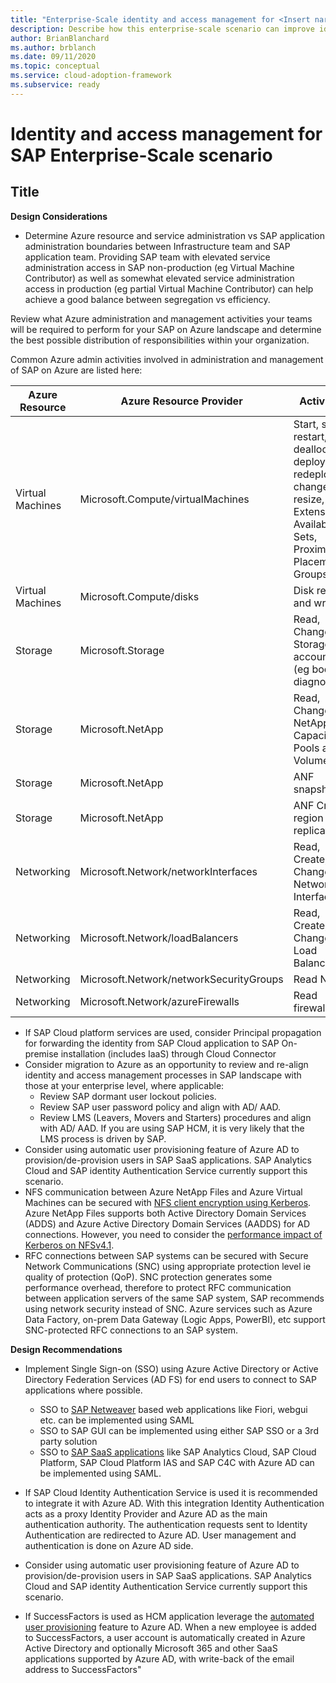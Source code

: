 ```yaml
---
title: "Enterprise-Scale identity and access management for <Insert narrative Name>"
description: Describe how this enterprise-scale scenario can improve identity and access management of SAP
author: BrianBlanchard
ms.author: brblanch
ms.date: 09/11/2020
ms.topic: conceptual
ms.service: cloud-adoption-framework
ms.subservice: ready
---
```


# Identity and access management for SAP Enterprise-Scale scenario

## Title

**Design Considerations**

- Determine Azure resource and service administration vs SAP application administration boundaries between Infrastructure team and SAP application team. Providing SAP team with elevated service administration access in SAP non-production (eg Virtual Machine Contributor) as well as somewhat elevated service administration access in production (eg partial Virtual Machine Contributor) can help achieve a good balance between segregation vs efficiency.

Review what Azure administration and management activities your teams will be required to perform for your SAP on Azure landscape and determine the best possible distribution of responsibilities within your organization.

Common Azure admin activities involved in administration and management of SAP on Azure are listed here: 

| Azure Resource | Azure Resource Provider | Activities |
|---|---|---|
| Virtual Machines | Microsoft.Compute/virtualMachines | Start, stop, restart, deallocate, deploy, redeploy, change, resize, Extensions, Availability Sets, Proximity Placement Groups |
| Virtual Machines | Microsoft.Compute/disks | Disk read and write |
| Storage | Microsoft.Storage | Read, Change on Storage accounts (eg boot diagnostics) |
| Storage | Microsoft.NetApp | Read, Change on NetApp Capacity Pools and Volumes |
| Storage | Microsoft.NetApp | ANF snapshots |
| Storage | Microsoft.NetApp | ANF Cross-region replication |
| Networking | Microsoft.Network/networkInterfaces | Read, Create, Change Network Interfaces |
| Networking | Microsoft.Network/loadBalancers | Read, Create, Change Load Balancers |
| Networking | Microsoft.Network/networkSecurityGroups | Read NSG |
| Networking | Microsoft.Network/azureFirewalls | Read firewall |

- If SAP Cloud platform services are used, consider Principal propagation for forwarding the identity from SAP Cloud application to SAP On-premise installation (includes IaaS) through Cloud Connector
- Consider migration to Azure as an opportunity to review and re-align identity and access management processes in SAP landscape with those at your enterprise level, where applicable:
  - Review SAP dormant user lockout policies.
  - Review SAP user password policy and align with AD/ AAD.
  - Review LMS (Leavers, Movers and Starters) procedures and align with AD/ AAD. If you are using SAP HCM, it is very likely that the LMS process is driven by SAP.
- Consider using automatic user provisioning feature of Azure AD to provision/de-provision users in SAP SaaS applications.  SAP Analytics Cloud and SAP identity Authentication Service currently support this scenario. 
- NFS communication between Azure NetApp Files and Azure Virtual Machines can be secured with [NFS client encryption using Kerberos](https://docs.microsoft.com/azure/azure-netapp-files/configure-kerberos-encryption). Azure NetApp Files supports both Active Directory Domain Services (ADDS) and Azure Active Directory Domain Services (AADDS) for AD connections. However, you need to consider the [performance impact of Kerberos on NFSv4.1](https://docs.microsoft.com/azure/azure-netapp-files/configure-kerberos-encryption#kerberos_performance).
- RFC connections between SAP systems can be secured with Secure Network Communications (SNC) using appropriate protection level ie quality of protection (QoP). SNC protection generates some performance overhead, therefore to protect RFC communication between application servers of the same SAP system, SAP recommends using network security instead of SNC.
Azure services such as Azure Data Factory, on-prem Data Gateway (Logic Apps, PowerBI), etc support SNC-protected RFC connections to an SAP system.

**Design Recommendations**

 - Implement Single Sign-on (SSO) using Azure Active Directory or Active Directory Federation Services (AD FS) for end users to connect to SAP applications where possible.
    - SSO to [SAP Netweaver](https://docs.microsoft.com/azure/active-directory/saas-apps/sap-netweaver-tutorial) based web applications like Fiori, webgui etc. can be implemented using SAML
    - SSO to SAP GUI can be implemented using either SAP SSO or a 3rd party solution
    - SSO to [SAP SaaS applications](https://docs.microsoft.com/azure/active-directory/saas-apps/sap-customer-cloud-tutorial) like SAP Analytics Cloud, SAP Cloud Platform, SAP Cloud Platform IAS and SAP C4C with Azure AD can be implemented using SAML.

 - If SAP Cloud Identity Authentication Service is used it is recommended to integrate it with Azure AD.  With this integration Identity Authentication acts as a proxy Identity Provider and Azure AD as the main authentication authority. The authentication requests sent to Identity Authentication are redirected to Azure AD. User management and authentication is done on Azure AD side.

- Consider using automatic user provisioning feature of Azure AD to provision/de-provision users in SAP SaaS applications. SAP Analytics Cloud and SAP identity Authentication Service currently support this scenario.  

- If SuccessFactors is used as HCM application leverage the [automated user provisioning](https://docs.microsoft.com/azure/active-directory/saas-apps/sap-successfactors-inbound-provisioning-cloud-only-tutorial) feature to Azure AD. When a new employee is added to SuccessFactors, a user account is automatically created in Azure Active Directory and optionally Microsoft 365 and other SaaS applications supported by Azure AD, with write-back of the email address to SuccessFactors"



